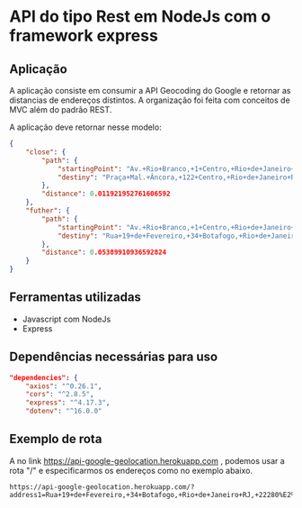 # API do tipo Rest em NodeJs com o framework express

## Aplicação

A aplicação consiste em consumir a API Geocoding do Google e retornar as distancias de endereços distintos. A organização foi feita com conceitos de MVC além do padrão REST.

A aplicação deve retornar nesse modelo:

```json
{
	"close": {
		"path": {
			"startingPoint": "Av.+Rio+Branco,+1+Centro,+Rio+de+Janeiro+RJ,+20090​003",
			"destiny": "Praça+Mal.+Âncora,+122+Centro,+Rio+de+Janeiro+RJ,+20021​200"
		},
		"distance": 0.011921952761606592
	},
	"futher": {
		"path": {
			"startingPoint": "Av.+Rio+Branco,+1+Centro,+Rio+de+Janeiro+RJ,+20090​003",
			"destiny": "Rua+19+de+Fevereiro,+34+Botafogo,+Rio+de+Janeiro+RJ,+22280​030"
		},
		"distance": 0.05389910936592824
	}
}
```

## Ferramentas utilizadas

* Javascript com NodeJs
* Express

## Dependências necessárias para uso

```json
"dependencies": {
    "axios": "^0.26.1",
    "cors": "^2.8.5",
    "express": "^4.17.3",
    "dotenv": "^16.0.0"
```

## Exemplo de rota

A no link https://api-google-geolocation.herokuapp.com , podemos usar a rota "/" e especificarmos os endereços como no exemplo abaixo.

```url
https://api-google-geolocation.herokuapp.com/?address1=Rua+19+de+Fevereiro,+34+Botafogo,+Rio+de+Janeiro+RJ,+22280%E2%80%8B030&address2=Av.+Rio+Branco,+1+Centro,+Rio+de+Janeiro+RJ,+20090%E2%80%8B003&address3=Pra%C3%A7a+Mal.+%C3%82ncora,+122+Centro,+Rio+de+Janeiro+RJ,+20021%E2%80%8B200

```